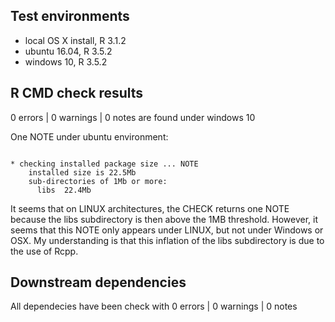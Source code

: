 ## Test environments
* local OS X install, R 3.1.2
* ubuntu 16.04, R 3.5.2
* windows 10, R 3.5.2

## R CMD check results
0 errors | 0 warnings | 0 notes are found under windows 10

One NOTE under ubuntu environment:
```

* checking installed package size ... NOTE
    installed size is 22.5Mb
    sub-directories of 1Mb or more:
      libs  22.4Mb
```
It seems that on LINUX architectures, the CHECK returns one NOTE because the libs subdirectory is then above the 1MB threshold. However, it seems that this NOTE only appears under LINUX, but not under Windows or OSX. My understanding is that this inflation of the libs subdirectory is due to the use of Rcpp.


## Downstream dependencies
All dependecies have been check with 0 errors | 0 warnings | 0 notes